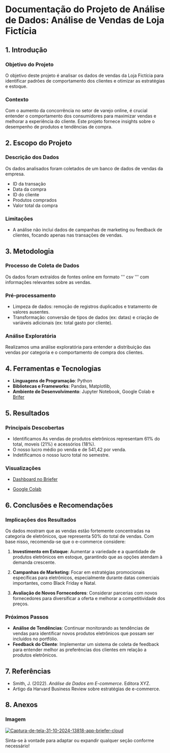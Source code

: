 # Documentação do Projeto de Análise de Dados: Análise de Vendas de Loja Fictícia

## 1. Introdução
### Objetivo do Projeto
O objetivo deste projeto é analisar os dados de vendas da Loja Fictícia para identificar padrões de comportamento dos clientes e otimizar as estratégias e estoque.

### Contexto
Com o aumento da concorrência no setor de varejo online, é crucial entender o comportamento dos consumidores para maximizar vendas e melhorar a experiência do cliente. Este projeto fornece insights sobre o desempenho de produtos e tendências de compra.

## 2. Escopo do Projeto
### Descrição dos Dados
Os dados analisados foram coletados de um banco de dados de vendas da empresa.
- ID da transação
- Data da compra
- ID do cliente
- Produtos comprados
- Valor total da compra

### Limitações
- A análise não inclui dados de campanhas de marketing ou feedback de clientes, focando apenas nas transações de vendas.

## 3. Metodologia
### Processo de Coleta de Dados
Os dados foram extraídos de fontes online em formato ''' csv ''' com informações relevantes sobre as vendas.

### Pré-processamento
- Limpeza de dados: remoção de registros duplicados e tratamento de valores ausentes.
- Transformação: conversão de tipos de dados (ex: datas) e criação de variáveis adicionais (ex: total gasto por cliente).

### Análise Exploratória
Realizamos uma análise exploratória para entender a distribuição das vendas por categoria e o comportamento de compra dos clientes.

## 4. Ferramentas e Tecnologias
- **Linguagens de Programação**: Python
- **Bibliotecas e Frameworks**: Pandas, Matplotlib, 
- **Ambiente de Desenvolvimento**: Jupyter Notebook, Google Colab e [Brifer](https://app.briefer.cloud/workspaces/e37226cf-b753-4535-bd8d-c5084ef19737/documents/fc7ab558-1c38-4f74-bc14-c5a05519599a/notebook/edit)

## 5. Resultados
### Principais Descobertas
- Identificamos As vendas de produtos eletrônicos representam 61% do total, moveis  (21%) e acessórios (18%).
- O nosso lucro médio po venda e de 541,42 por venda.
- Indetificamos o nosso lucro  total no semestre.

### Visualizações
- [Dashboard no Briefer](https://app.briefer.cloud/workspaces/e37226cf-b753-4535-bd8d-c5084ef19737/documents/632cb956-b981-4ce4-9bba-0ef607fd1279/dashboard)
 
- [Google Colab](https://colab.research.google.com/github/IraanC/Relatorio_vendasJupter/blob/main/Relat%C3%B3rio_de_Vendas_.ipynb)

## 6. Conclusões e Recomendações

### Implicações dos Resultados
Os dados mostram que as vendas estão fortemente concentradas na categoria de eletrônicos, que representa 50% do total de vendas. Com base nisso, recomenda-se que o e-commerce considere:

1. **Investimento em Estoque**: Aumentar a variedade e a quantidade de produtos eletrônicos em estoque, garantindo que as opções atendam à demanda crescente.
  
2. **Campanhas de Marketing**: Focar em estratégias promocionais específicas para eletrônicos, especialmente durante datas comerciais importantes, como Black Friday e Natal.

3. **Avaliação de Novos Fornecedores**: Considerar parcerias com novos fornecedores para diversificar a oferta e melhorar a competitividade dos preços.

### Próximos Passos
- **Análise de Tendências**: Continuar monitorando as tendências de vendas para identificar novos produtos eletrônicos que possam ser incluídos no portfólio.
- **Feedback do Cliente**: Implementar um sistema de coleta de feedback para entender melhor as preferências dos clientes em relação a produtos eletrônicos.





## 7. Referências
- Smith, J. (2022). *Análise de Dados em E-commerce*. Editora XYZ.
- Artigo da Harvard Business Review sobre estratégias de e-commerce.

## 8. Anexos
### Imagem


<a href="https://ibb.co/yX7Z0dX"><img src="https://i.ibb.co/G0N87n0/Captura-de-tela-31-10-2024-13818-app-briefer-cloud.jpg" alt="Captura-de-tela-31-10-2024-13818-app-briefer-cloud" border="0"></a>


Sinta-se à vontade para adaptar ou expandir qualquer seção conforme necessário!